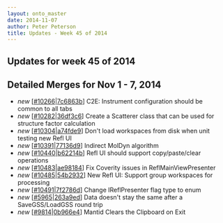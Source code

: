 ```yaml
---
layout: onto_master
date: 2014-11-07
author: Peter Peterson
title: Updates - Week 45 of 2014
---
```

Updates for week 45 of 2014
---------------------------

Detailed Merges for Nov 1 - 7, 2014
-----------------------------------
* *new* \[[#10266](http://trac.mantidproject.org/mantid/ticket/10266)\|[7c6863b](https://github.com/mantidproject/mantid/commit/7c6863bf4abd1399a1a2c115fbfeb91846f877ac)\] C2E: Instrument configuration should be common to all tabs
* *new* \[[#10282](http://trac.mantidproject.org/mantid/ticket/10282)\|[36df3c6](https://github.com/mantidproject/mantid/commit/36df3c6621afffdb71e0394d37d7290999145b91)\] Create a Scatterer class that can be used for structure factor calculation
* *new* \[[#10304](http://trac.mantidproject.org/mantid/ticket/10304)\|[a74fde9](https://github.com/mantidproject/mantid/commit/a74fde9af3efc6a89bfa8e036f6c37568551fa06)\] Don't load workspaces from disk when unit testing new Refl UI
* *new* \[[#10391](http://trac.mantidproject.org/mantid/ticket/10391)\|[77136d9](https://github.com/mantidproject/mantid/commit/77136d9497718fc68786d470f178efd5c59876ae)\] Indirect MolDyn algorithm
* *new* \[[#10440](http://trac.mantidproject.org/mantid/ticket/10440)\|[b62214b](https://github.com/mantidproject/mantid/commit/b62214b4761a276b920bd1402adcc38c717eda23)\] Refl UI should support copy/paste/clear operations
* *new* \[[#10483](http://trac.mantidproject.org/mantid/ticket/10483)\|[ae98184](https://github.com/mantidproject/mantid/commit/ae9818437786c7ff4b990421f91772532dc0ca65)\] Fix Coverity issues in ReflMainViewPresenter
* *new* \[[#10485](http://trac.mantidproject.org/mantid/ticket/10485)\|[54b2932](https://github.com/mantidproject/mantid/commit/54b29322a4b39b11de2e5fea18e8b05432cf1411)\] New Refl UI: Support group workspaces for processing
* *new* \[[#10491](http://trac.mantidproject.org/mantid/ticket/10491)\|[7f2786d](https://github.com/mantidproject/mantid/commit/7f2786df72d7aba41ec9fef4c92d57f5efc48e87)\] Change IReflPresenter flag type to enum
* *new* \[[#5965](http://trac.mantidproject.org/mantid/ticket/5965)\|[263a9ed](https://github.com/mantidproject/mantid/commit/263a9ed6dee90c836aacfaab0305e561caaee6ab)\] Data doesn't stay the same after a SaveGSS/LoadGSS round trip
* *new* \[[#9814](http://trac.mantidproject.org/mantid/ticket/9814)\|[0b966e4](https://github.com/mantidproject/mantid/commit/0b966e4873feb23d7bc00d5953d8936e5684cbc2)\] Mantid Clears the Clipboard on Exit
